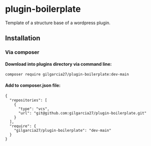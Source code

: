 # plugin-boilerplate
Template of a structure base of a wordpress plugin.


## Installation

### Via composer

#### Download into plugins directory via command line:

```
composer require gilgarcia27/plugin-boilerplate:dev-main
```

#### Add to composer.json file:

```
{
  "repositories": [
    {
      "type": "vcs",
      "url": "git@github.com:gilgarcia27/plugin-boilerplate.git"
    }
  ],
  "require": {
    "gilgarcia27/plugin-boilerplate": "dev-main"
  }
}
```

